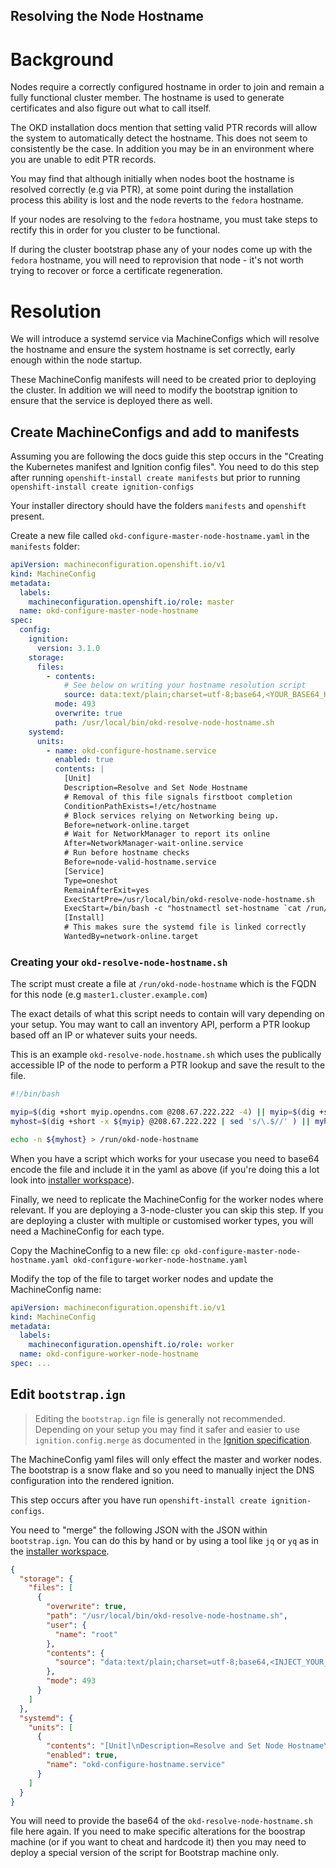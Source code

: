 Resolving the Node Hostname
---

# Background
Nodes require a correctly configured hostname in order to join and remain a fully functional cluster member. The hostname is used to generate certificates and also figure out what to call itself.

The OKD installation docs mention that setting valid PTR records will allow the system to automatically detect the hostname. This does not seem to consistently be the case. In addition you may be in an environment where you are unable to edit PTR records.

You may find that although initially when nodes boot the hostname is resolved correctly (e.g via PTR), at some point during the installation process this ability is lost and the node reverts to the `fedora` hostname.

If your nodes are resolving to the `fedora` hostname, you must take steps to rectify this in order for you cluster to be functional.

If during the cluster bootstrap phase any of your nodes come up with the `fedora` hostname, you will need to reprovision that node - it's not worth trying to recover or force a certificate regeneration.

# Resolution
We will introduce a systemd service via MachineConfigs which will resolve the hostname and ensure the system hostname is set correctly, early enough within the node startup.

These MachineConfig manifests will need to be created prior to deploying the cluster. In addition we will need to modify the bootstrap ignition to ensure that the service is deployed there as well.

## Create MachineConfigs and add to manifests
Assuming you are following the docs guide this step occurs in the "Creating the Kubernetes manifest and Ignition config files". You need to do this step after running `openshift-install create manifests` but prior to running `openshift-install create ignition-configs`

Your installer directory should have the folders `manifests` and `openshift` present.

Create a new file called `okd-configure-master-node-hostname.yaml` in the `manifests` folder:

```yaml
apiVersion: machineconfiguration.openshift.io/v1
kind: MachineConfig
metadata:
  labels:
    machineconfiguration.openshift.io/role: master
  name: okd-configure-master-node-hostname
spec:
  config:
    ignition:
      version: 3.1.0
    storage:
      files:
        - contents:
            # See below on writing your hostname resolution script
            source: data:text/plain;charset=utf-8;base64,<YOUR_BASE64_HERE>
          mode: 493
          overwrite: true
          path: /usr/local/bin/okd-resolve-node-hostname.sh
    systemd:
      units:
        - name: okd-configure-hostname.service
          enabled: true
          contents: |
            [Unit]
            Description=Resolve and Set Node Hostname
            # Removal of this file signals firstboot completion
            ConditionPathExists=!/etc/hostname
            # Block services relying on Networking being up.
            Before=network-online.target
            # Wait for NetworkManager to report its online
            After=NetworkManager-wait-online.service
            # Run before hostname checks
            Before=node-valid-hostname.service
            [Service]
            Type=oneshot
            RemainAfterExit=yes
            ExecStartPre=/usr/local/bin/okd-resolve-node-hostname.sh
            ExecStart=/bin/bash -c "hostnamectl set-hostname `cat /run/okd-node-hostname`"
            [Install]
            # This makes sure the systemd file is linked correctly
            WantedBy=network-online.target
```

### Creating your `okd-resolve-node-hostname.sh`
The script must create a file at `/run/okd-node-hostname` which is the FQDN for this node (e.g `master1.cluster.example.com`)

The exact details of what this script needs to contain will vary depending on your setup. You may want to call an inventory API, perform a PTR lookup based off an IP or whatever suits your needs.

This is an example `okd-resolve-node.hostname.sh` which uses the publically accessible IP of the node to perform a PTR lookup and save the result to the file.

```bash
#!/bin/bash

myip=$(dig +short myip.opendns.com @208.67.222.222 -4) || myip=$(dig +short txt o-o.myaddr.l.google.com @ns1.google.com -4 | sed s/\"//g)
myhost=$(dig +short -x ${myip} @208.67.222.222 | sed 's/\.$//' ) || myhost=$(dig +short -x ${myip} @8.8.8.8 | sed 's/\.$//')

echo -n ${myhost} > /run/okd-node-hostname
```

When you have a script which works for your usecase you need to base64 encode the file and include it in the yaml as above (if you're doing this a lot look into [installer workspace](installer-workspace.md)).

Finally, we need to replicate the MachineConfig for the worker nodes where relevant. If you are deploying a 3-node-cluster you can skip this step. If you are deploying a cluster with multiple or customised worker types, you will need a MachineConfig for each type.

Copy the MachineConfig to a new file:
`cp okd-configure-master-node-hostname.yaml okd-configure-worker-node-hostname.yaml`

Modify the top of the file to target worker nodes and update the MachineConfig name:

```yaml
apiVersion: machineconfiguration.openshift.io/v1
kind: MachineConfig
metadata:
  labels:
    machineconfiguration.openshift.io/role: worker
  name: okd-configure-worker-node-hostname
spec: ...
```

## Edit `bootstrap.ign`

> Editing the `bootstrap.ign` file is generally not recommended. Depending on your setup you may find it safer and easier to use `ignition.config.merge` as documented in the [Ignition specification](https://github.com/coreos/ignition/blob/master/docs/configuration-v3_2.md).

The MachineConfig yaml files will only effect the master and worker nodes. The bootstrap is a snow flake and so you need to manually inject the DNS configuration into the rendered ignition.

This step occurs after you have run `openshift-install create ignition-configs`.

You need to "merge" the following JSON with the JSON within `bootstrap.ign`. You can do this by hand or by using a tool like `jq` or `yq` as in the [installer workspace](installer-workspace.md).

```json
{
  "storage": {
    "files": [
      {
        "overwrite": true,
        "path": "/usr/local/bin/okd-resolve-node-hostname.sh",
        "user": {
          "name": "root"
        },
        "contents": {
          "source": "data:text/plain;charset=utf-8;base64,<INJECT_YOUR_BASE_64_HERE>"
        },
        "mode": 493
      }
    ]
  },
  "systemd": {
    "units": [
      {
        "contents": "[Unit]\nDescription=Resolve and Set Node Hostname\n# Removal of this file signals firstboot completion\nConditionPathExists=!/etc/hostname\n# Block services relying on Networking being up.\nBefore=network-online.target\n# Wait for NetworkManager to report its online\nAfter=NetworkManager-wait-online.service\n# Run before hostname checks\nBefore=node-valid-hostname.service\n[Service]\nType=oneshot\nRemainAfterExit=yes\nExecStartPre=/usr/local/bin/okd-resolve-node-hostname.sh\nExecStart=/bin/bash -c \"hostnamectl set-hostname `cat /run/okd-node-hostname`\"\n[Install]\n# This makes sure the systemd file is linked correctly\nWantedBy=network-online.target",
        "enabled": true,
        "name": "okd-configure-hostname.service"
      }
    ]
  }
}
```

You will need to provide the base64 of the `okd-resolve-node-hostname.sh` file here again. If you need to make specific alterations for the boostrap machine (or if you want to cheat and hardcode it) then you may need to deploy a special version of the script for Bootstrap machine only.
